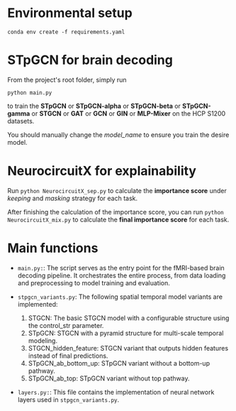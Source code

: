 # Environmental setup
```conda env create -f requirements.yaml```

# STpGCN for brain decoding
From the project's root folder, simply run

```python main.py```

to train the **STpGCN** or **STpGCN-alpha** or **STpGCN-beta** or **STpGCN-gamma** or **STGCN** or **GAT** or **GCN** or **GIN** or **MLP-Mixer** on the HCP S1200 datasets.

You should manually change the *model_name* to ensure you train the desire model.

# NeurocircuitX for explainability
Run `python NeurocircuitX_sep.py` to calculate the **importance score** under *keeping* and *masking* strategy for each task.

After finishing the calculation of the importance score, you can run ```python NeurocircuitX_mix.py``` 
to calculate the **final importance score** for each task.

# Main functions
- ```main.py:```: The script serves as the entry point for the fMRI-based brain decoding pipeline. It orchestrates the entire process, from data loading and preprocessing to model training and evaluation.

- ```stpgcn_variants.py```: The following spatial temporal model variants are implemented:

    1. STGCN: The basic STGCN model with a configurable structure using the control_str parameter.
    2. STpGCN: STGCN with a pyramid structure for multi-scale temporal modeling.
    3. STGCN_hidden_feature: STGCN variant that outputs hidden features instead of final predictions.
    4. STpGCN_ab_bottom_up: STpGCN variant without a bottom-up pathway.
    5. STpGCN_ab_top: STpGCN variant without top pathway.

- ```layers.py:```: This file contains the implementation of neural network layers used in `stpgcn_variants.py`.